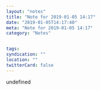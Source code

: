 ```yaml
---
layout: "notes"
title: "Note for 2019-01-05 14:17"
date: "2019-01-05T14:17:40"
meta: "Note for 2019-01-05 14:17"
category: "Notes"


tags:
syndication: ""
location: ""
twitterCard: false
---
```

undefined
